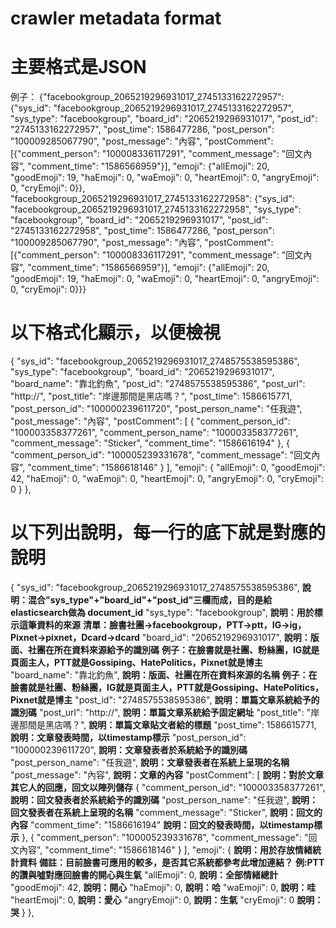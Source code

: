 # crawler metadata format
# 主要格式是JSON
例子：
{"facebookgroup_2065219296931017_2745133162272957": {"sys_id": "facebookgroup_2065219296931017_2745133162272957", "sys_type": "facebookgroup", "board_id": "2065219296931017", "post_id": "2745133162272957", "post_time": 1586477286, "post_person": "100009285067790", "post_message": "內容", "postComment": [{"comment_person": "100008336117291", "comment_message": "回文內容", "comment_time": "1586566959"}], "emoji": {"allEmoji": 20, "goodEmoji": 19, "haEmoji": 0, "waEmoji": 0, "heartEmoji": 0, "angryEmoji": 0, "cryEmoji": 0}},
"facebookgroup_2065219296931017_2745133162272958": {"sys_id": "facebookgroup_2065219296931017_2745133162272958", "sys_type": "facebookgroup", "board_id": "2065219296931017", "post_id": "2745133162272958", "post_time": 1586477286, "post_person": "100009285067790", "post_message": "內容", "postComment": [{"comment_person": "100008336117291", "comment_message": "回文內容", "comment_time": "1586566959"}], "emoji": {"allEmoji": 20, "goodEmoji": 19, "haEmoji": 0, "waEmoji": 0, "heartEmoji": 0, "angryEmoji": 0, "cryEmoji": 0}}}

# 以下格式化顯示，以便檢視
{
    "sys_id": "facebookgroup_2065219296931017_2748575538595386",
    "sys_type": "facebookgroup",
    "board_id": "2065219296931017",
    "board_name": "靠北釣魚",
    "post_id": "2748575538595386",
    "post_url": "http://",
    "post_title": "岸邊那間是黑店嗎？",
    "post_time": 1586615771,
    "post_person_id": "100000239611720",
    "post_person_name": "任我遊",
    "post_message": "內容",
    "postComment": [
        {
            "comment_person_id": "100003358377261",
            "comment_person_name": "100003358377261",
            "comment_message": "Sticker",
            "comment_time": "1586616194"
        },
        {
            "comment_person_id": "100005239331678",
            "comment_message": "回文內容",
            "comment_time": "1586618146"
        }
    ],
    "emoji": {
        "allEmoji": 0,
        "goodEmoji": 42,
        "haEmoji": 0,
        "waEmoji": 0,
        "heartEmoji": 0,
        "angryEmoji": 0,
        "cryEmoji": 0
    }
},


# 以下列出說明，每一行的底下就是對應的說明
{
    "sys_id": "facebookgroup_2065219296931017_2748575538595386",
    **說明：混合"sys_type"+"board_id"+"post_id"三欄而成，目的是給elasticsearch做為 document_id**
    "sys_type": "facebookgroup",
    **說明：用於標示這筆資料的來源**
    **清單：臉書社團->facebookgroup，PTT->ptt，IG->ig，Pixnet->pixnet，Dcard->dcard**
    "board_id": "2065219296931017",
    **說明：版面、社團在所在資料來源給予的識別碼**
    **例子：在臉書就是社團、粉絲團，IG就是頁面主人，PTT就是Gossiping、HatePolitics，Pixnet就是博主**
    "board_name": "靠北釣魚",
    **說明：版面、社團在所在資料來源的名稱**
    **例子：在臉書就是社團、粉絲團，IG就是頁面主人，PTT就是Gossiping、HatePolitics，Pixnet就是博主**
    "post_id": "2748575538595386",
    **說明：單篇文章系統給予的識別碼**
    "post_url": "http://",
    **說明：單篇文章系統給予固定網址**
    "post_title": "岸邊那間是黑店嗎？",
    **說明：單篇文章貼文者給的標題**
    "post_time": 1586615771,
    **說明：文章發表時間，以timestamp標示**
    "post_person_id": "100000239611720",
    **說明：文章發表者於系統給予的識別碼**
    "post_person_name": "任我遊",
    **說明：文章發表者在系統上呈現的名稱**
    "post_message": "內容",
    **說明：文章的內容**
    "postComment": [
    **說明：對於文章其它人的回應，回文以陣列儲存**
        {
            "comment_person_id": "100003358377261",
            **說明：回文發表者於系統給予的識別碼**
            "post_person_name": "任我遊",
            **說明：回文發表者在系統上呈現的名稱**
            "comment_message": "Sticker",
            **說明：回文的內容**
            "comment_time": "1586616194"
            **說明：回文的發表時間，以timestamp標示**
        },
        {
            "comment_person": "100005239331678",
            "comment_message": "回文內容",
            "comment_time": "1586618146"
        }
    ],
    "emoji": {
    **說明：用於存放情緒統計資料**
    **備註：目前臉書可應用的較多，是否其它系統都參考此增加連結？**
    **例:PTT的讚與噓對應回臉書的開心與生氣**
        "allEmoji": 0,
        **說明：全部情緒總計**
        "goodEmoji": 42,
        **說明：開心**
        "haEmoji": 0,
        **說明：哈**
        "waEmoji": 0,
        **說明：哇**
        "heartEmoji": 0,
        **說明：愛心**
        "angryEmoji": 0,
        **說明：生氣**
        "cryEmoji": 0
        **說明：哭**
    }
},